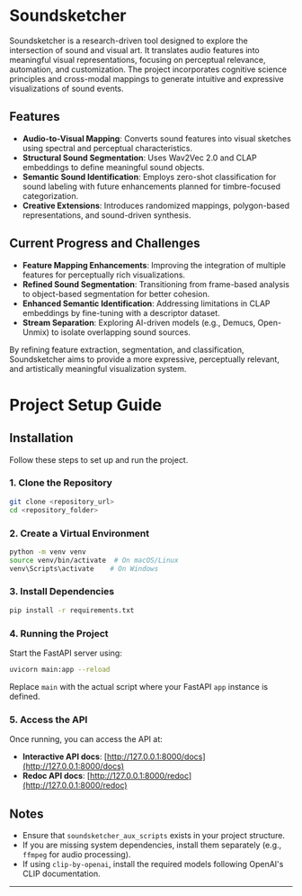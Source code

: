 # Soundsketcher

Soundsketcher is a research-driven tool designed to explore the intersection of sound and visual art. It translates audio features into meaningful visual representations, focusing on perceptual relevance, automation, and customization. The project incorporates cognitive science principles and cross-modal mappings to generate intuitive and expressive visualizations of sound events.

## Features
- **Audio-to-Visual Mapping**: Converts sound features into visual sketches using spectral and perceptual characteristics.
- **Structural Sound Segmentation**: Uses Wav2Vec 2.0 and CLAP embeddings to define meaningful sound objects.
- **Semantic Sound Identification**: Employs zero-shot classification for sound labeling with future enhancements planned for timbre-focused categorization.
- **Creative Extensions**: Introduces randomized mappings, polygon-based representations, and sound-driven synthesis.

## Current Progress and Challenges
- **Feature Mapping Enhancements**: Improving the integration of multiple features for perceptually rich visualizations.
- **Refined Sound Segmentation**: Transitioning from frame-based analysis to object-based segmentation for better cohesion.
- **Enhanced Semantic Identification**: Addressing limitations in CLAP embeddings by fine-tuning with a descriptor dataset.
- **Stream Separation**: Exploring AI-driven models (e.g., Demucs, Open-Unmix) to isolate overlapping sound sources.

By refining feature extraction, segmentation, and classification, Soundsketcher aims to provide a more expressive, perceptually relevant, and artistically meaningful visualization system.

# Project Setup Guide

## Installation

Follow these steps to set up and run the project.

### 1. Clone the Repository
```bash
git clone <repository_url>
cd <repository_folder>
```

### 2. Create a Virtual Environment
```bash
python -m venv venv
source venv/bin/activate  # On macOS/Linux
venv\Scripts\activate    # On Windows
```

### 3. Install Dependencies
```bash
pip install -r requirements.txt
```

### 4. Running the Project
Start the FastAPI server using:
```bash
uvicorn main:app --reload
```
Replace `main` with the actual script where your FastAPI `app` instance is defined.

### 5. Access the API
Once running, you can access the API at:
- **Interactive API docs**: [http://127.0.0.1:8000/docs](http://127.0.0.1:8000/docs)
- **Redoc API docs**: [http://127.0.0.1:8000/redoc](http://127.0.0.1:8000/redoc)

## Notes
- Ensure that `soundsketcher_aux_scripts` exists in your project structure.
- If you are missing system dependencies, install them separately (e.g., `ffmpeg` for audio processing).
- If using `clip-by-openai`, install the required models following OpenAI's CLIP documentation.

---